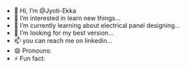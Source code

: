 - 👋 Hi, I’m @Jyoti-Ekka
- 👀 I’m interested in learn new things...
- 🌱 I’m currently learning about electrical panel designing...
- 💞️ I’m looking for my best version...
- 📫 you can reach me on linkedin...
- 😄 Pronouns: 
- ⚡ Fun fact: 

<!---
Jyoti-Ekka/Jyoti-Ekka is a ✨ special ✨ repository because its `README.md` (this file) appears on your GitHub profile.
You can click the Preview link to take a look at your changes.
--->
